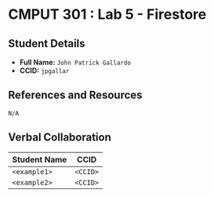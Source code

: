 # CMPUT 301 : Lab 5 - Firestore

## Student Details

- **Full Name:** `John Patrick Gallardo`
- **CCID:** `jpgallar`

## References and Resources

`N/A`

## Verbal Collaboration

| Student Name | CCID     |
| ------------ | -------- |
| `<example1>` | `<CCID>` |
| `<example2>` | `<CCID>` |
